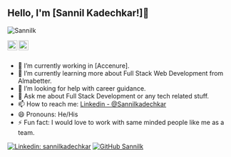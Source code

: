 ## Hello, I'm [Sannil Kadechkar!]👋
<p align="left"> <img src="https://komarev.com/ghpvc/?username=iampawan&label=Views&color=blue&style=plastic" alt="Sannilk" /> </p>


<a href="https://www.linkedin.com/in/sannil-kadechkar-1371a71b3/">
  <img align="left" alt="Sannil's Linkdein" width="22px" src="https://cdn.jsdelivr.net/npm/simple-icons@v3/icons/linkedin.svg" />
</a>
<a href="https://github.com/Sannilk">
  <img align="left" alt="Pawan's Github" width="22px" src="https://cdn.jsdelivr.net/npm/simple-icons@v3/icons/github.svg" />
</a>


<br/>
<br/>



- 🔭 I’m currently working in [Accenure].
- 🌱 I’m currently learning more about Full Stack Web Development from Almabetter.
- 🤔 I’m looking for help with career guidance.
- 💬 Ask me about Full Stack Development or any tech related stuff.
- 📫 How to reach me: [Linkedin - @Sannilkadechkar](https://www.linkedin.com/in/sannil-kadechkar-1371a71b3/) 
- 😄 Pronouns: He/His
- ⚡ Fun fact: I would love to work with same minded people like me as a team.

[![Linkedin: sannilkadechkar](https://img.shields.io/badge/-SannilKadechkar-blue?style=flat-square&logo=Linkedin&logoColor=white&link=https://www.linkedin.com/in/sannil-kadechkar-1371a71b3/)](https://www.linkedin.com/in/sannil-kadechkar-1371a71b3/)
[![GitHub Sannilk](https://img.shields.io/github/followers/iampawan?label=follow&style=social)](https://github.com/Sannilk)
